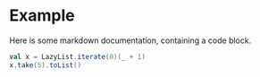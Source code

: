 # Example

Here is some markdown documentation, containing a code block.

```scala mdoc
val x = LazyList.iterate(0)(_ + 1)
x.take(5).toList()
```
